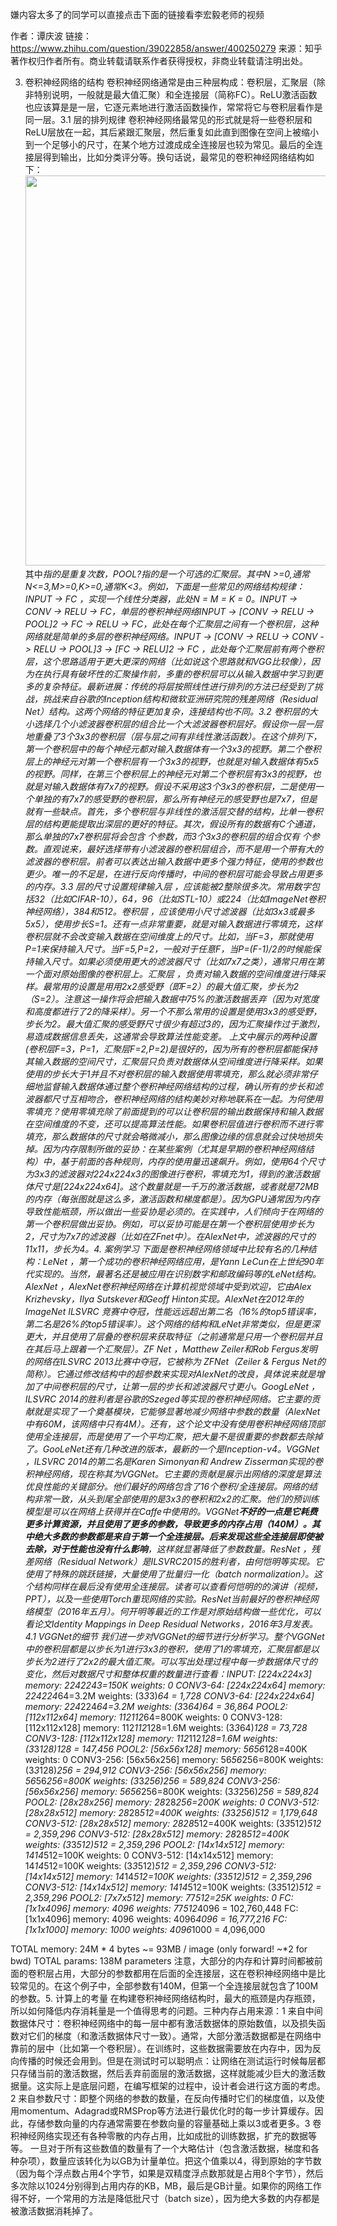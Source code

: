 嫌内容太多了的同学可以直接点击下面的链接看李宏毅老师的视频

作者：谭庆波
链接：https://www.zhihu.com/question/39022858/answer/400250279
来源：知乎
著作权归作者所有。商业转载请联系作者获得授权，非商业转载请注明出处。

3. 卷积神经网络的结构  卷积神经网络通常是由三种层构成：卷积层，汇聚层（除非特别说明，一般就是最大值汇聚）和全连接层（简称FC）。ReLU激活函数也应该算是是一层，它逐元素地进行激活函数操作，常常将它与卷积层看作是同一层。3.1 层的排列规律  卷积神经网络最常见的形式就是将一些卷积层和ReLU层放在一起，其后紧跟汇聚层，然后重复如此直到图像在空间上被缩小到一个足够小的尺寸，在某个地方过渡成成全连接层也较为常见。最后的全连接层得到输出，比如分类评分等。换句话说，最常见的卷积神经网络结构如下： <img src="https://pic3.zhimg.com/50/v2-2dbb2fab147f00d3a2b0409a7a07175c_hd.jpg" data-caption="" data-size="normal" data-rawwidth="624" data-rawheight="39" class="origin_image zh-lightbox-thumb" width="624" data-original="https://pic3.zhimg.com/v2-2dbb2fab147f00d3a2b0409a7a07175c_r.jpg"/>其中*指的是重复次数，POOL?指的是一个可选的汇聚层。其中N >=0,通常N<=3,M>=0,K>=0,通常K<3。例如，下面是一些常见的网络结构规律：INPUT -> FC ，实现一个线性分类器，此处N = M = K = 0。INPUT -> CONV -> RELU -> FC，单层的卷积神经网络INPUT -> [CONV -> RELU -> POOL]*2 -> FC -> RELU -> FC，此处在每个汇聚层之间有一个卷积层，这种网络就是简单的多层的卷积神经网络。INPUT -> [CONV -> RELU -> CONV -> RELU -> POOL]*3 -> [FC -> RELU]*2 -> FC ，此处每个汇聚层前有两个卷积层，这个思路适用于更大更深的网络（比如说这个思路就和VGG比较像），因为在执行具有破坏性的汇聚操作前，多重的卷积层可以从输入数据中学习到更多的复杂特征。最新进展：传统的将层按照线性进行排列的方法已经受到了挑战，挑战来自谷歌的Inception结构和微软亚洲研究院的残差网络（Residual Net）结构。这两个网络的特征更加复杂，连接结构也不同。3.2 卷积层的大小选择几个小滤波器卷积层的组合比一个大滤波器卷积层好。假设你一层一层地重叠了3个3x3的卷积层（层与层之间有非线性激活函数）。在这个排列下，第一个卷积层中的每个神经元都对输入数据体有一个3x3的视野。第二个卷积层上的神经元对第一个卷积层有一个3x3的视野，也就是对输入数据体有5x5的视野。同样，在第三个卷积层上的神经元对第二个卷积层有3x3的视野，也就是对输入数据体有7x7的视野。假设不采用这3个3x3的卷积层，二是使用一个单独的有7x7的感受野的卷积层，那么所有神经元的感受野也是7x7，但是就有一些缺点。首先，多个卷积层与非线性的激活层交替的结构，比单一卷积层的结构更能提取出深层的更好的特征。其次，假设所有的数据有C个通道，那么单独的7x7卷积层将会包含  个参数，而3个3x3的卷积层的组合仅有  个参数。直观说来，最好选择带有小滤波器的卷积层组合，而不是用一个带有大的滤波器的卷积层。前者可以表达出输入数据中更多个强力特征，使用的参数也更少。唯一的不足是，在进行反向传播时，中间的卷积层可能会导致占用更多的内存。3.3 层的尺寸设置规律输入层 ，应该能被2整除很多次。常用数字包括32（比如CIFAR-10），64，96（比如STL-10）或224（比如ImageNet卷积神经网络），384和512。卷积层 ，应该使用小尺寸滤波器（比如3x3或最多5x5），使用步长S=1。还有一点非常重要，就是对输入数据进行零填充，这样卷积层就不会改变输入数据在空间维度上的尺寸。比如，当F=3，那就使用P=1来保持输入尺寸。当F=5,P=2，一般对于任意F，当P=(F-1)/2的时候能保持输入尺寸。如果必须使用更大的滤波器尺寸（比如7x7之类），通常只用在第一个面对原始图像的卷积层上。汇聚层 ，负责对输入数据的空间维度进行降采样。最常用的设置是用用2x2感受野（即F=2）的最大值汇聚，步长为2（S=2）。注意这一操作将会把输入数据中75%的激活数据丢弃（因为对宽度和高度都进行了2的降采样）。另一个不那么常用的设置是使用3x3的感受野，步长为2。最大值汇聚的感受野尺寸很少有超过3的，因为汇聚操作过于激烈，易造成数据信息丢失，这通常会导致算法性能变差。  上文中展示的两种设置(卷积层F=3，P=1，汇聚层F=2,P=2)是很好的，因为所有的卷积层都能保持其输入数据的空间尺寸，汇聚层只负责对数据体从空间维度进行降采样。如果使用的步长大于1并且不对卷积层的输入数据使用零填充，那么就必须非常仔细地监督输入数据体通过整个卷积神经网络结构的过程，确认所有的步长和滤波器都尺寸互相吻合，卷积神经网络的结构美妙对称地联系在一起。为何使用零填充？使用零填充除了前面提到的可以让卷积层的输出数据保持和输入数据在空间维度的不变，还可以提高算法性能。如果卷积层值进行卷积而不进行零填充，那么数据体的尺寸就会略微减小，那么图像边缘的信息就会过快地损失掉。因为内存限制所做的妥协：在某些案例（尤其是早期的卷积神经网络结构）中，基于前面的各种规则，内存的使用量迅速飙升。例如，使用64个尺寸为3x3的滤波器对224x224x3的图像进行卷积，零填充为1，得到的激活数据体尺寸是[224x224x64]。这个数量就是一千万的激活数据，或者就是72MB的内存（每张图就是这么多，激活函数和梯度都是）。因为GPU通常因为内存导致性能瓶颈，所以做出一些妥协是必须的。在实践中，人们倾向于在网络的第一个卷积层做出妥协。例如，可以妥协可能是在第一个卷积层使用步长为2，尺寸为7x7的滤波器（比如在ZFnet中）。在AlexNet中，滤波器的尺寸的11x11，步长为4。4. 案例学习  下面是卷积神经网络领域中比较有名的几种结构：LeNet ，第一个成功的卷积神经网络应用，是Yann LeCun在上世纪90年代实现的。当然，最著名还是被应用在识别数字和邮政编码等的LeNet结构。AlexNet ，AlexNet卷积神经网络在计算机视觉领域中受到欢迎，它由Alex Krizhevsky，Ilya Sutskever和Geoff Hinton实现。AlexNet在2012年的ImageNet ILSVRC 竞赛中夺冠，性能远远超出第二名（16%的top5错误率，第二名是26%的top5错误率）。这个网络的结构和LeNet非常类似，但是更深更大，并且使用了层叠的卷积层来获取特征（之前通常是只用一个卷积层并且在其后马上跟着一个汇聚层）。ZF Net ，Matthew Zeiler和Rob Fergus发明的网络在ILSVRC 2013比赛中夺冠，它被称为 ZFNet（Zeiler & Fergus Net的简称）。它通过修改结构中的超参数来实现对AlexNet的改良，具体说来就是增加了中间卷积层的尺寸，让第一层的步长和滤波器尺寸更小。GoogLeNet ，ILSVRC 2014的胜利者是谷歌的Szeged等实现的卷积神经网络。它主要的贡献就是实现了一个奠基模块，它能够显著地减少网络中参数的数量（AlexNet中有60M，该网络中只有4M）。还有，这个论文中没有使用卷积神经网络顶部使用全连接层，而是使用了一个平均汇聚，把大量不是很重要的参数都去除掉了。GooLeNet还有几种改进的版本，最新的一个是Inception-v4。VGGNet ，ILSVRC 2014的第二名是Karen Simonyan和 Andrew Zisserman实现的卷积神经网络，现在称其为VGGNet。它主要的贡献是展示出网络的深度是算法优良性能的关键部分。他们最好的网络包含了16个卷积/全连接层。网络的结构非常一致，从头到尾全部使用的是3x3的卷积和2x2的汇聚。他们的预训练模型是可以在网络上获得并在Caffe中使用的。VGGNet**不好的一点是它耗费更多计算资源，并且使用了更多的参数，导致更多的内存占用（140M）。其中绝大多数的参数都是来自于第一个全连接层。后来发现这些全连接层即使被去除，对于性能也没有什么影响**，这样就显著降低了参数数量。ResNet ，残差网络（Residual Network）是ILSVRC2015的胜利者，由何恺明等实现。它使用了特殊的跳跃链接，大量使用了批量归一化（batch normalization）。这个结构同样在最后没有使用全连接层。读者可以查看何恺明的的演讲（视频，PPT），以及一些使用Torch重现网络的实验。ResNet当前最好的卷积神经网络模型（2016年五月）。何开明等最近的工作是对原始结构做一些优化，可以看论文Identity Mappings in Deep Residual Networks，2016年3月发表。4.1 VGGNet的细节  我们进一步对VGGNet的细节进行分析学习。整个VGGNet中的卷积层都是以步长为1进行3x3的卷积，使用了1的零填充，汇聚层都是以步长为2进行了2x2的最大值汇聚。可以写出处理过程中每一步数据体尺寸的变化，然后对数据尺寸和整体权重的数量进行查看：INPUT: [224x224x3]        memory:  224*224*3=150K   weights: 0
CONV3-64: [224x224x64]  memory:  224*224*64=3.2M   weights: (3*3*3)*64 = 1,728
CONV3-64: [224x224x64]  memory:  224*224*64=3.2M   weights: (3*3*64)*64 = 36,864
POOL2: [112x112x64]  memory:  112*112*64=800K   weights: 0
CONV3-128: [112x112x128]  memory:  112*112*128=1.6M   weights: (3*3*64)*128 = 73,728
CONV3-128: [112x112x128]  memory:  112*112*128=1.6M   weights: (3*3*128)*128 = 147,456
POOL2: [56x56x128]  memory:  56*56*128=400K   weights: 0
CONV3-256: [56x56x256]  memory:  56*56*256=800K   weights: (3*3*128)*256 = 294,912
CONV3-256: [56x56x256]  memory:  56*56*256=800K   weights: (3*3*256)*256 = 589,824
CONV3-256: [56x56x256]  memory:  56*56*256=800K   weights: (3*3*256)*256 = 589,824
POOL2: [28x28x256]  memory:  28*28*256=200K   weights: 0
CONV3-512: [28x28x512]  memory:  28*28*512=400K   weights: (3*3*256)*512 = 1,179,648
CONV3-512: [28x28x512]  memory:  28*28*512=400K   weights: (3*3*512)*512 = 2,359,296
CONV3-512: [28x28x512]  memory:  28*28*512=400K   weights: (3*3*512)*512 = 2,359,296
POOL2: [14x14x512]  memory:  14*14*512=100K   weights: 0
CONV3-512: [14x14x512]  memory:  14*14*512=100K   weights: (3*3*512)*512 = 2,359,296
CONV3-512: [14x14x512]  memory:  14*14*512=100K   weights: (3*3*512)*512 = 2,359,296
CONV3-512: [14x14x512]  memory:  14*14*512=100K   weights: (3*3*512)*512 = 2,359,296
POOL2: [7x7x512]  memory:  7*7*512=25K  weights: 0
FC: [1x1x4096]  memory:  4096  weights: 7*7*512*4096 = 102,760,448
FC: [1x1x4096]  memory:  4096  weights: 4096*4096 = 16,777,216
FC: [1x1x1000]  memory:  1000 weights: 4096*1000 = 4,096,000

TOTAL memory: 24M * 4 bytes ~= 93MB / image (only forward! ~*2 for bwd)
TOTAL params: 138M parameters
  注意，大部分的内存和计算时间都被前面的卷积层占用，大部分的参数都用在后面的全连接层，这在卷积神经网络中是比较常见的。在这个例子中，全部参数有140M，但第一个全连接层就包含了100M的参数。5. 计算上的考量  在构建卷积神经网络结构时，最大的瓶颈是内存瓶颈，所以如何降低内存消耗量是一个值得思考的问题。三种内存占用来源：1 来自中间数据体尺寸：卷积神经网络中的每一层中都有激活数据体的原始数值，以及损失函数对它们的梯度（和激活数据体尺寸一致）。通常，大部分激活数据都是在网络中靠前的层中（比如第一个卷积层）。在训练时，这些数据需要放在内存中，因为反向传播的时候还会用到。但是在测试时可以聪明点：让网络在测试运行时候每层都只存储当前的激活数据，然后丢弃前面层的激活数据，这样就能减少巨大的激活数据量。这实际上是底层问题，在编写框架的过程中，设计者会进行这方面的考虑。2 来自参数尺寸：即整个网络的参数的数量，在反向传播时它们的梯度值，以及使用momentum、Adagrad或RMSProp等方法进行最优化时的每一步计算缓存。因此，存储参数向量的内存通常需要在参数向量的容量基础上乘以3或者更多。3 卷积神经网络实现还有各种零散的内存占用，比如成批的训练数据，扩充的数据等等。  一旦对于所有这些数值的数量有了一个大略估计（包含激活数据，梯度和各种杂项），数量应该转化为以GB为计量单位。把这个值乘以4，得到原始的字节数（因为每个浮点数占用4个字节，如果是双精度浮点数那就是占用8个字节），然后多次除以1024分别得到占用内存的KB，MB，最后是GB计量。如果你的网络工作得不好，一个常用的方法是降低批尺寸（batch size），因为绝大多数的内存都是被激活数据消耗掉了。

